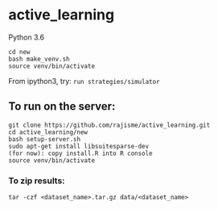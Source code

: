 # active_learning

Python 3.6

```
cd new
bash make_venv.sh
source venv/bin/activate
```

From ipython3, try:
`run strategies/simulator`

## To run on the server:
```
git clone https://github.com/rajisme/active_learning.git
cd active_learning/new
bash setup-server.sh
sudo apt-get install libsuitesparse-dev
(for now): copy install.R into R console
source venv/bin/activate
```
### To zip results:
```
tar -czf <dataset_name>.tar.gz data/<dataset_name>
```
